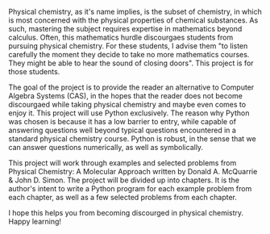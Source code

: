Physical chemistry, as it's name implies, is the subset of chemistry, in which is most concerned with the physical properties of chemical substances. As such, mastering the subject requires expertise in mathematics beyond calculus. Often, this mathematics hurdle discourgaes students from pursuing physical chemistry. For these students, I advise them "to listen carefully the moment they decide to take no more mathematics courses. They might be able to hear the sound of closing doors". This project is for those students. 

The goal of the project is to provide the reader an alternative to Computer Algebra Systems (CAS), in the hopes that the reader does not become discourgaed while taking physical chemistry and maybe even comes to enjoy it. This project will use Python exclusively. The reason why Python was chosen is because it has a low barrier to entry, while capable of answering questions well beyond typical questions encountered in a standard physical chemistry course. Python is robust, in the sense that we can answer questions numerically, as well as symbolically.

This project will work through examples and selected problems from Physical Chemistry: A Molecular Approach written by Donald A. McQuarrie & John D. Simon. The project will be divided up into chapters. It is the author's intent to write a Python program for each example problem from each chapter, as well as a few selected problems from each chapter. 

I hope this helps you from becoming discourged in physical chemistry. Happy learning!
